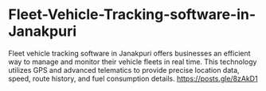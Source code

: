 # Fleet-Vehicle-Tracking-software-in-Janakpuri
Fleet vehicle tracking software in Janakpuri offers businesses an efficient way to manage and monitor their vehicle fleets in real time. This technology utilizes GPS and advanced telematics to provide precise location data, speed, route history, and fuel consumption details. https://posts.gle/8zAkD1

